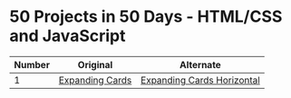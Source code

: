 # 50 Projects in 50 Days - HTML/CSS and JavaScript #


Number | Original | Alternate
------ | -------- | ---------
1      | [Expanding Cards](https://github.com/PaulMFleming/50Projects50Days/tree/master/expanding-cards) | [Expanding Cards Horizontal](https://github.com/PaulMFleming/50Projects50Days/tree/master/expanding-cards-horizontal)